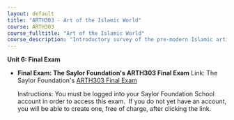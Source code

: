 ```yaml
---
layout: default
title: "ARTH303 - Art of the Islamic World"
course: ARTH303
course_fulltitle: "Art of the Islamic World"
course_description: "Introductory survey of the pre-modern Islamic artistic and architectural traditions of the Islamic dynasties in the Mediterranean, Near East, and Central and South Asia."
---
```

**Unit 6: Final Exam** <span id="6"></span> 
-   **Final Exam: The Saylor Foundation's ARTH303 Final Exam**
    Link: The Saylor Foundation's [ARTH303 Final
    Exam](http://school.saylor.org/mod/quiz/view.php?id=295)  
      
     Instructions: You must be logged into your Saylor Foundation School
    account in order to access this exam.  If you do not yet have an
    account, you will be able to create one, free of charge, after
    clicking the link.


